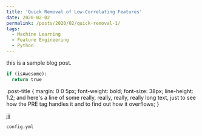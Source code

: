 ```yaml
---
title: 'Quick Removal of Low-Correlating Features'
date: 2020-02-02
permalink: /posts/2020/02/quick-removal-1/
tags:
  - Machine Learning
  - Feature Engineering
  - Python
---
```

  
  this is a sample blog post.

```python
if (isAwesome):
  return true
```
.post-title {
  margin: 0 0 5px;
  font-weight: bold;
  font-size: 38px;
  line-height: 1.2;
  and here's a line of some really, really, really, really long text, just to see how the PRE tag handles it and to find out how it overflows;
}


jjj

`config.yml`
